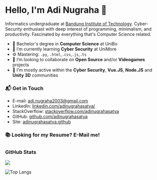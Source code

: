 # Hello, I'm Adi Nugraha 👋

Informatics undergraduate at [Bandung Institute of Technology](https://www.itb.ac.id/). Cyber-Security enthusiast with deep interest of programming, minimalism, and productivity. Fascinated by everything that's Computer Science related.

- 🔭 Bachelor's degree in **Computer Science** at UniBo
- 🌱 I’m currently learning **Cyber Security** at UniMore
- ⚙️ Mastering: `.py`, `.html`,`.css`,`.js`,`.ts`
- 👯 I’m looking to collaborate on **Open Source** and/or **Videogames** projects
- 💬 I'm mostly active within the **Cyber Security**, **Vue.JS**, **Node.JS** and **Unity 3D** communities

### 📬 Get in Touch

- E-mail: [adi.nugraha2003@gmail.com](mailto:adi.nugraha2003@gmail.com)
- LinkedIn: [linkedin.com/adinugrahasatya/](https://www.linkedin.com/in/adinugrahasatya/)
- StackOverflow: [stackoverflow.com/adinugrahasatya](https://stackoverflow.com/users/16517043/adinugrahasatya)
- GitHub: [github.com/adinugrahasatya](https://github.com/adinugrahasatya)
- Site: [adinugrahasatya.github](https://adinugrahasatya.github.io/)


### 📚 Looking for my Resume? E-Mail me!

## <h3 align="left">GitHub Stats</h3>

<a href="">
  <img align="centre" src="https://github-readme-stats.vercel.app/api?username=adinugrahasatya&count_private=true&include_all_commits=true&show_icons=true&title_color=007bff&text_color=e7e7e7&icon_color=007bff&bg_color=171c28" />
<a />
  
![Top Langs](https://github-readme-stats.vercel.app/api/top-langs/?username=adinugrahasatya&layout=compact&title_color=007bff&text_color=e7e7e7&icon_color=007bff&bg_color=171c28)

